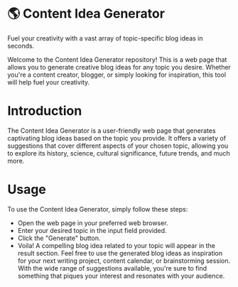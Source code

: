 # 🌎 Content Idea Generator
Fuel your creativity with a vast array of topic-specific blog ideas in seconds.

Welcome to the Content Idea Generator repository! This is a web page that allows you to generate creative blog ideas for any topic you desire. Whether you're a content creator, blogger, or simply looking for inspiration, this tool will help fuel your creativity.

# Introduction
The Content Idea Generator is a user-friendly web page that generates captivating blog ideas based on the topic you provide. It offers a variety of suggestions that cover different aspects of your chosen topic, allowing you to explore its history, science, cultural significance, future trends, and much more.

# Usage
To use the Content Idea Generator, simply follow these steps:

* Open the web page in your preferred web browser.
* Enter your desired topic in the input field provided.
* Click the "Generate" button.
* Voila! A compelling blog idea related to your topic will appear in the result section.
Feel free to use the generated blog ideas as inspiration for your next writing project, content calendar, or brainstorming session. With the wide range of suggestions available, you're sure to find something that piques your interest and resonates with your audience.
